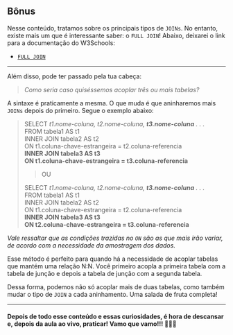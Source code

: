 ## Bônus

Nesse conteúdo, tratamos sobre os principais tipos de ``JOINs``. No entanto, existe mais um que é interessante saber: o ``FULL JOIN``! Abaixo, deixarei o link para a documentação do W3Schools:  

- [``FULL JOIN``](https://www.w3schools.com/sql/sql_join_full.asp)  

---

Além disso, pode ter passado pela tua cabeça:  

> *Como seria caso quiséssemos acoplar três ou mais tabelas?*  

A sintaxe é praticamente a mesma. O que muda é que aninharemos mais ``JOINs`` depois do primeiro. Segue o exemplo abaixo:

> SELECT *t1.nome-coluna, t2.nome-coluna, **t3.nome-coluna** . . .*  
> FROM tabela1 AS t1  
> INNER JOIN tabela2 AS t2  
> ON t1.coluna-chave-estrangeira = t2.coluna-referencia  
> **INNER JOIN tabela3 AS t3**  
> **ON t1.coluna-chave-estrangeira = t3.coluna-referencia**  
>
>> OU
>
> SELECT *t1.nome-coluna, t2.nome-coluna, **t3.nome-coluna** . . .*  
> FROM tabela1 AS t1  
> INNER JOIN tabela2 AS t2  
> ON t1.coluna-chave-estrangeira = t2.coluna-referencia  
> **INNER JOIN tabela3 AS t3**  
> **ON t2.coluna-chave-estrangeira = t3.coluna-referencia**  

*Vale ressaltar que as condições trazidas no ``ON`` são as que mais irão variar, de acordo com a necessidade da amostragem dos dados.*  

Esse método é perfeito para quando há a necessidade de acoplar tabelas que mantém uma relação N:N. Você primeiro acopla a primeira tabela com a tabela de junção e depois a tabela de junção com a segunda tabela.  

Dessa forma, podemos não só acoplar mais de duas tabelas, como também mudar o tipo de ``JOIN`` a cada aninhamento. Uma salada de fruta completa!  

---

#### Depois de todo esse conteúdo e essas curiosidades, é hora de descansar e, depois da aula ao vivo, praticar! Vamo que vamo!!! 🚀🚀🚀